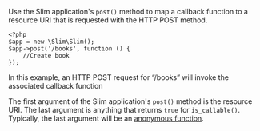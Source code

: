 Use the Slim application's `post()` method to map a callback function to a resource URI that is requested with
the HTTP POST method.

    <?php
    $app = new \Slim\Slim();
    $app->post('/books', function () {
        //Create book
    });

In this example, an HTTP POST request for “/books” will invoke the associated callback function

The first argument of the Slim application's `post()` method is the resource URI. The last argument is anything that
returns `true` for `is_callable()`. Typically, the last argument will be an [anonymous function][anon-func].

[anon-func]: http://php.net/manual/en/functions.anonymous.php
